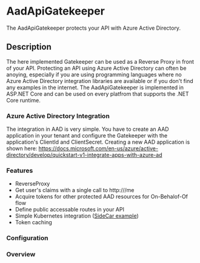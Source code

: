 # AadApiGatekeeper
The AadApiGatekeeper protects your API with Azure Active Directory.

## Description
The here implemented Gatekeeper can be used as a Reverse Proxy in front of your API.
Protecting an API using Azure Active Directory can often be anoying, especially if you are using programming languages
where no Azure Active Directory integration libraries are available or if you don't find any examples in the internet.
The AadApiGatekeeper is implemented in ASP.NET Core and can be used on every platfrom that supports the .NET Core runtime.

### Azure Active Directory Integration
The integration in AAD is very simple. You have to create an AAD application in your tenant and configure the Gatekeeper with the application's ClientId and ClientSecret.
Creating a new AAD application is shown here:
https://docs.microsoft.com/en-us/azure/active-directory/develop/quickstart-v1-integrate-apps-with-azure-ad

### Features
- ReverseProxy 
- Get user's claims with a single call to http://<reverseproxy>/me
- Acquire tokens for other protected AAD resources for On-Behalof-Of flow
- Define public accessable routes in your API
- Simple Kubernetes integration ([SideCar example](doc/SideCarExample.md))
- Token caching

### Configuration

### Overview
